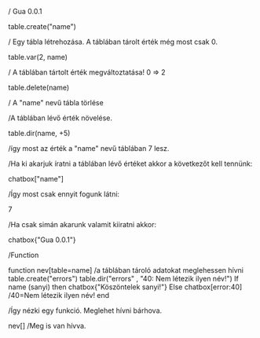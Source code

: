 / Gua 0.0.1

table.create("name")

/ Egy tábla létrehozása. A táblában tárolt érték még most csak 0.

table.var(2, name)

/ A táblában tártolt érték megváltoztatása! 0 => 2

table.delete(name)

/ A "name" nevű tábla törlése

/A táblában lévő érték növelése.

table.dir(name, +5)

/így most az érték a "name" nevű táblában 7 lesz.

/Ha ki akarjuk íratni a táblában lévő értéket akkor a következőt kell tennünk:

chatbox["name"] 

/Így most csak ennyit fogunk látni:

7

/Ha csak simán akarunk valamit kiiratni akkor:

chatbox{"Gua 0.0.1"}

/Function

function nev[table=name] /a táblában tároló adatokat meglehessen hívni 
table.create("errors")
table.dir("errors" , "40: Nem létezik ilyen név!")
If name (sanyi) then
chatbox{"Köszöntelek sanyi!"}
Else
chatbox[error:40] /40=Nem létezik ilyen név!
end

/Így nézki egy funkció. Meglehet hívni bárhova.

nev[] /Meg is van hívva.
